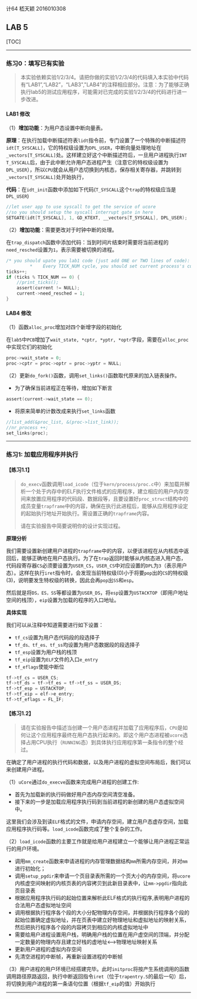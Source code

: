 计64	嵇天颖	2016010308

## LAB 5

[TOC]

---

### 练习0：填写已有实验

> 本实验依赖实验1/2/3/4。请把你做的实验1/2/3/4的代码填入本实验中代码有“LAB1”,“LAB2”，“LAB3","LAB4"的注释相应部分。注意：为了能够正确执行lab5的测试应用程序，可能需对已完成的实验1/2/3/4的代码进行进一步改进。

#### LAB1 修改

（1）**增加功能**：为用户态设置中断向量表。

**原理**：在执行加载中断描述符表`lidt`指令前，专门设置了一个特殊的中断描述符`idt[T_SYSCALL]`，它的特权级设置为`DPL_USER`，中断向量处理地址在`_vectors[T_SYSCALL]`处。这样建立好这个中断描述符后，一旦用户进程执行`INT T_SYSCALL`后，由于此中断允许用户态进程产生（注意它的特权级设置为`DPL_USER`），所以`CPU`就会从用户态切换到内核态，保存相关寄存器，并跳转到`_vectors[T_SYSCALL]`处开始执行，

**代码**：在`idt_init`函数中添加如下代码(`T_SYSCALL`这个`trap`的特权级应当是`DPL_USER`)

~~~c
//let user app to use syscall to get the service of ucore
//so you should setup the syscall interrupt gate in here
SETGATE(idt[T_SYSCALL], 1, GD_KTEXT, __vectors[T_SYSCALL], DPL_USER);
~~~



（2）**增加功能**：需要更改对于时钟中断的处理。

在`trap_dispatch`函数中添加代码：当到时间片结束时需要将当前进程的`need_resched`设置为`1`，表示需要被切换的进程。

~~~c
/* you should upate you lab1 code (just add ONE or TWO lines of code):
         *    Every TICK_NUM cycle, you should set current process's current->need_resched = 1 */
ticks++;
if (ticks % TICK_NUM == 0) {
    //print_ticks();
    assert(current != NULL);
    current->need_resched = 1;
}
~~~



#### LAB4 修改

（1）函数`alloc_proc`增加对四个新增字段的初始化

在`lab5`中`PCB`增加了`wait_state, *cptr, *yptr, *optr`字段，需要在`alloc_proc`中实现它们的初始化

~~~c
proc->wait_state = 0;
proc->cptr = proc->optr = proc->yptr = NULL;
~~~

（2）更新`do_fork()`函数，调用`set_links()`函数取代原来的加入链表操作。

* 为了确保当前进程正在等待，增加如下断言

~~~c
assert(current->wait_state == 0); 
~~~

* 将原来简单的计数改成来执行`set_links`函数

~~~c
//list_add(&proc_list, &(proc->list_link));
//nr_process ++;
set_links(proc);
~~~





---



### 练习1: 加载应用程序并执行

#### 【练习1.1】

> `do_execv`函数调用`load_icode`（位于`kern/process/proc.c`中）来加载并解析一个处于内存中的ELF执行文件格式的应用程序，建立相应的用户内存空间来放置应用程序的代码段、数据段等，且要设置好`proc_struct`结构中的成员变量`trapframe`中的内容，确保在执行此进程后，能够从应用程序设定的起始执行地址开始执行。需设置正确的`trapframe`内容。
>
> 请在实验报告中简要说明你的设计实现过程。

**原理分析**

我们需要设置新创建用户进程的`trapframe`中的内容，以便该进程在从内核态中返回后，能够正确地在用户态执行。为了在`trap`返回时能够从内核态进入用户态，代码段寄存器`CS`必须要设置为`USER_CS`，`USER_CS`中对应设置的`DPL`为`3`（表示用户态）。这样在执行`iret`指令时，会发现当前特权级(0)小于将要`pop`出的`CS`的特权级(3)，说明要发生特权级的转换，因此会再`pop`出`SS`和`esp`。

然后就是将`DS，ES，SS`等都设置为`USER_DS`，将`esp`设置为`USTACKTOP`（即用户地址空间的栈顶），`eip`设置为加载的程序的入口地址。

**具体实现**

我们可以从注释中知道需要进行如下设置：

* `tf_cs`设置为用户态代码段的段选择子
* `tf_ds、tf_es、tf_ss`均设置为用户态数据段的段选择子
* `tf_esp`设置为用户栈的栈顶
* `tf_eip`设置为`ELF`文件的入口`e_entry`
* `tf_eflags`使能中断位

~~~c
tf->tf_cs = USER_CS;
tf->tf_ds = tf->tf_es = tf->tf_ss = USER_DS;
tf->tf_esp = USTACKTOP;
tf->tf_eip = elf->e_entry;
tf->tf_eflags = FL_IF; 
~~~



#### 【练习1.2】

> 请在实验报告中描述当创建一个用户态进程并加载了应用程序后，`CPU`是如何让这个应用程序最终在用户态执行起来的。即这个用户态进程被`ucore`选择占用CPU执行（`RUNNING`态）到具体执行应用程序第一条指令的整个经过。

在确定了用户进程的执行代码和数据，以及用户进程的虚拟空间布局后，我们可以来创建用户进程。



（1）`uCore`通过`do_execve`函数来完成用户进程的创建工作:

- 首先为加载新的执行码做好用户态内存空间清空准备。
- 接下来的一步是加载应用程序执行码到当前进程的新创建的用户态虚拟空间中。

这里我们会涉及到读`ELF`格式的文件，申请内存空间，建立用户态虚存空间，加载应用程序执行码等。`load_icode`函数完成了整个复杂的工作。



（2）`load_icode`函数的主要工作就是给用户进程建立一个能够让用户进程正常运行的用户环境。

* 调用`mm_create`函数来申请进程的内存管理数据结构`mm`所需内存空间，并对`mm`进行初始化；
* 调用`setup_pgdir`来申请一个页目录表所需的一个页大小的内存空间，将`ucore`内核虚空间映射的内核页表的内容拷贝到此新目录表中，让`mm->pgdir`指向此页目录表
* 根据应用程序执行码的起始位置来解析此ELF格式的执行程序,表明用户进程的合法用户态虚拟地址空间
* 调用根据执行程序各个段的大小分配物理内存空间，并根据执行程序各个段的起始位置确定虚拟地址，并在页表中建立好物理地址和虚拟地址的映射关系，然后把执行程序各个段的内容拷贝到相应的内核虚拟地址中
* 需要给用户进程设置用户栈，明确用户栈的位置在用户虚空间的顶端，并分配一定数量的物理内存且建立好栈的虚地址<-->物理地址映射关系
* 更新用户进程的虚拟内存空间
* 先清空进程的中断帧，再重新设置进程的中断帧



（3）用户进程的用户环境已经搭建完毕。此时`initproc`将按产生系统调用的函数调用路径原路返回，执行中断返回指令`iret`（位于`trapentry.S`的最后一句）后，将切换到用户进程的第一条语句位置（根据`tf_eip`的值）开始执行



---









